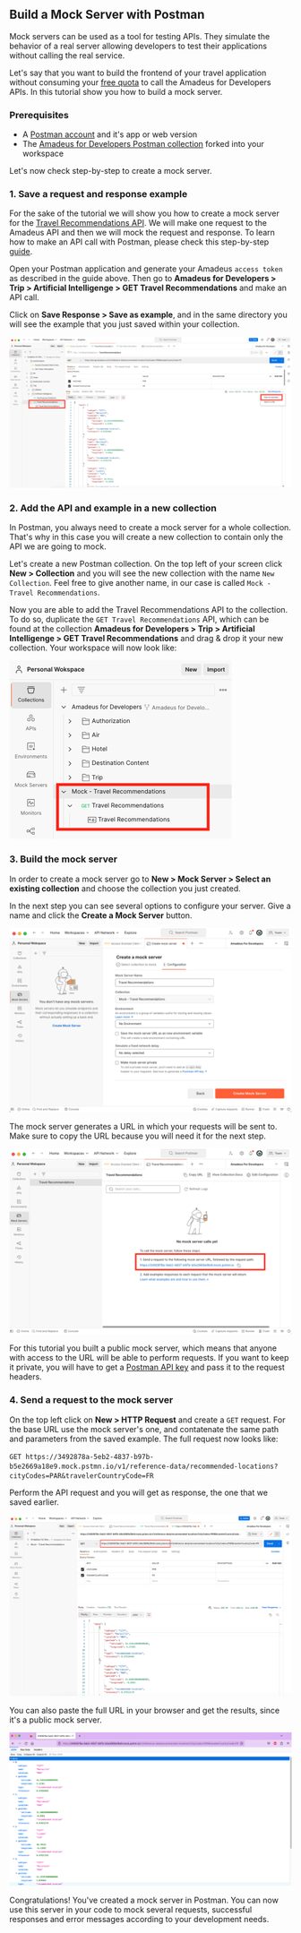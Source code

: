 
## Build a Mock Server with Postman

Mock servers can be used as a tool for testing APIs. They simulate the behavior of a real server allowing developers to test their applications without calling the real service. 

Let's say that you want to build the frontend of your travel application without consuming your [free quota](https://developers.amadeus.com/pricing) to call the Amadeus for Developers APIs. In this tutorial show you how to build a mock server.

### Prerequisites
- A [Postman account](https://www.postman.com/) and it's app or web version
- The [Amadeus for Developers Postman collection](https://www.postman.com/amadeus4dev) forked into your workspace 

Let's now check step-by-step to create a mock server.

### 1. Save a request and response example

For the sake of the tutorial we will show you how to create a mock server for the [Travel Recommendations API](https://developers.amadeus.com/self-service/category/trip/api-doc/travel-recommendations). We will make one request to the Amadeus API and then we will mock the request and response. To learn how to make an API call with Postman, please check this step-by-step [guide](https://amadeus4dev.github.io/developer-guides/developer-tools/postman/).

Open your Postman application and generate your Amadeus `access token` as described in the guide above. Then go to **Amadeus for Developers > Trip > Artificial Intelligenge > GET Travel Recommendations**  and make an API call.

Click on **Save Response > Save as example**, and in the same directory you will see the example that you just saved within your collection.

![1](../images/developer-tools/mock-server/mock-server-1.png)

### 2. Add the API and example in a new collection 

In Postman, you always need to create a mock server for a whole collection. That's why in this case you will create a new collection to contain only the API we are going to mock. 

Let's create a new Postman collection. On the top left of your screen click **New > Collection** and you will see the new collection with the name `New Collection`. Feel free to give another name, in our case is called  `Mock - Travel Recommendations`.

Now you are able to add the Travel Recommendations API to the collection. To do so, duplicate the `GET Travel Recommendations` API, which can be found at the collection **Amadeus for Developers > Trip > Artificial Intelligenge > GET Travel Recommendations** and drag & drop it your new collection. Your workspace will now look like: 


![2](../images/developer-tools/mock-server/mock-server-2.png)


### 3. Build the mock server

In order to create a mock server go to **New > Mock Server > Select an existing collection** and choose the collection you just created. 

In the next step you can see several options to configure your server. Give a name and click the **Create a Mock Server** button.


![3](../images/developer-tools/mock-server/mock-server-3.png)

The mock server generates a URL in which your requests will be sent to. Make sure to copy the URL because you will need it for the next step.

![4](../images/developer-tools/mock-server/mock-server-4.png)

For this tutorial you built a public mock server, which means that anyone with access to the URL will be able to perform requests. If you want to keep it private, you will have to get a [Postman API key](https://learning.postman.com/docs/developer/intro-api/) and pass it to the request headers.


### 4. Send a request to the mock server 

On the top left click on **New > HTTP Request** and create a `GET` request. For the base URL use the mock server's one, and contatenate the same path and parameters from the saved example. The full request now looks like:

`GET https://3492878a-5eb2-4837-b97b-b5e2669a18e9.mock.pstmn.io/v1/reference-data/recommended-locations?cityCodes=PAR&travelerCountryCode=FR`

Perform the API request and you will get as response, the one that we saved earlier.

![5](../images/developer-tools/mock-server/mock-server-5.png)

You can also paste the full URL in your browser and get the results, since it's a public mock server.

![6](../images/developer-tools/mock-server/mock-server-6.png)

Congratulations! You've created a mock server in Postman. You can now use this server in your code to mock several requests, successful responses and error messages according to your development needs.